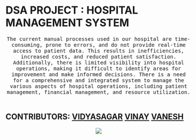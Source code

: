 # DSA PROJECT : HOSPITAL MANAGEMENT SYSTEM
<p align="center">
  <samp>
The current manual processes used in our hospital are time-consuming, prone to errors, and do not provide real-time access to patient data. This results in inefficiencies, increased costs, and reduced patient satisfaction. Additionally, there is limited visibility into hospital operations, making it difficult to identify areas for improvement and make informed decisions. There is a need for a comprehensive and integrated system to manage the various aspects of hospital operations, including patient management, financial management, and resource utilization.
  </samp>
  <br/>
  <br/>
</p>

## CONTRIBUTORS:  [VIDYASAGAR](https://github.com/tmsagarofficial) [VINAY](https://github.com/vinay-s36) [VANESH](https://github.com/Vanesh37)
<p align="center">
<a href="https://github.com/tmsagarofficial/DSA-PROJECT/graphs/contributors">
  <img src="https://contrib.rocks/image?repo=tmsagarofficial/DSA-PROJECT" />
</a>
</p>



